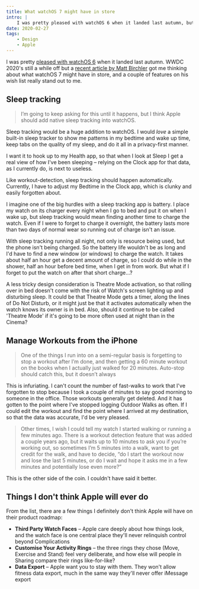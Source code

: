 ```yaml
---
title: What watchOS 7 might have in store
intro: |
    I was pretty pleased with watchOS 6 when it landed last autumn, but a recent article got me thinking about what watchOS 7 might have in store.
date: 2020-02-27
tags:
    - Design
    - Apple
---
```


I was pretty [pleased with watchOS 6](/blog/some-brief-thoughts-on-watchos-6) when it landed last autumn. WWDC 2020's still a while off but a [recent article by Matt Birchler](https://birchtree.me/blog/watchos-7-a-birchtree-concept/) got me thinking about what watchOS 7 might have in store, and a couple of features on his wish list really stand out to me.


## Sleep tracking

> I’m going to keep asking for this until it happens, but I think Apple should add native sleep tracking into watchOS. 

Sleep tracking would be a huge addition to watchOS. I would *love* a simple built-in sleep tracker to show me patterns in my bedtime and wake up time, keep tabs on the quality of my sleep, and do it all in a privacy-first manner.

I want it to hook up to my Health app, so that when I look at Sleep I get a real view of how I've been sleeping – relying on the Clock app for that data, as I currently do, is next to useless.

Like workout-detection, sleep tracking should happen automatically. Currently, I have to adjust my Bedtime in the Clock app, which is clunky and easily forgotten about. 

I imagine one of the big hurdles with a sleep tracking app is battery. I place my watch on its charger every night when I go to bed and put it on when I wake up, but sleep tracking would mean finding another time to charge the watch. Even if I were to forget to charge it overnight, the battery lasts more than two days of normal wear so running out of charge isn't an issue.

With sleep tracking running all night, not only is resource being used, but the phone isn't being charged. So the battery life wouldn't be as long and I'd have to find a new window (or windows) to charge the watch. It takes about half an hour get a decent amount of charge, so I could do while in the shower, half an hour before bed time, when I get in from work. But what if I forget to put the watch on after that short charge…?

A less tricky design consideration is Theatre Mode activation, so that rolling over in bed doesn't come with the risk of Watch's screen lighting up and disturbing sleep. It could be that Theatre Mode gets a timer, along the lines of Do Not Disturb, or it might just be that it activates automatically when the watch knows its owner is in bed. Also, should it continue to be called 'Theatre Mode' if it's going to be more often used at night than in the Cinema?


## Manage Workouts from the iPhone

> One of the things I run into on a semi-regular basis is forgetting to stop a workout after I’m done, and then getting a 60 minute workout on the books when I actually just walked for 20 minutes. Auto-stop should catch this, but it doesn’t always

This is infuriating. I can't count the number of fast-walks to work that I've forgotten to stop because I took a couple of minutes to say good morning to someone in the office. Those workouts generally get deleted. And it has gotten to the point where I've stopped logging Outdoor Walks as often. If I could edit the workout and find the point where I arrived at my destination, so that the data was accurate, I'd be very pleased.

> Other times, I wish I could tell my watch I started walking or running a few minutes ago. There is a workout detection feature that was added a couple years ago, but it waits up to 10 minutes to ask you if you’re working out, so sometimes I’m 5 minutes into a walk, want to get credit for the walk, and have to decide, “do I start the workout now and lose the last 5 minutes, or do I wait and hope it asks me in a few minutes and potentially lose even more?”

This is the other side of the coin. I couldn't have said it better.


## Things I don't think Apple will ever do

From the list, there are a few things I definitely don't think Apple will have on their product roadmap:

- <b>Third Party Watch Faces</b> – Apple care deeply about how things look, and the watch face is one central place they'll never relinquish control beyond Complications
- <b>Customise Your Activity Rings</b> – the three rings they chose (Move, Exercise and Stand) feel very deliberate, and how else will people in Sharing compare their rings like-for-like?
- <b>Data Export</b> – Apple want you to stay with them. They won't allow fitness data export, much in the same way they'll never offer iMessage export





